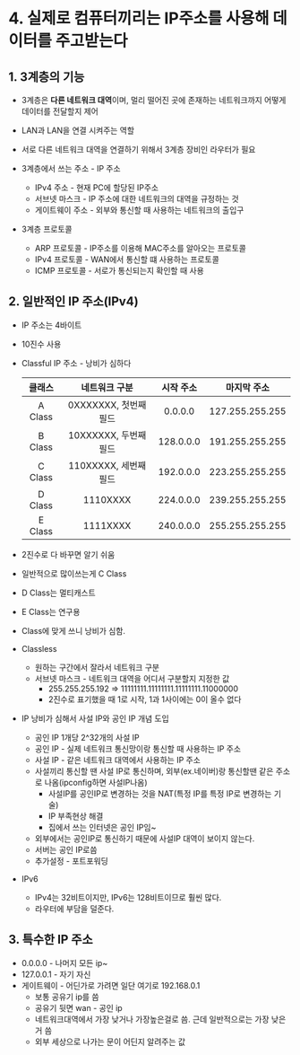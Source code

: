 # 4. 실제로 컴퓨터끼리는 IP주소를 사용해 데이터를 주고받는다

## 1. 3계층의 기능
* 3계층은 **다른 네트워크 대역**이며, 멀리 떨어진 곳에 존재하는 네트워크까지 어떻게 데이터를 전달할지 제어
* LAN과 LAN을 연결 시켜주는 역할
* 서로 다른 네트워크 대역을 연결하기 위해서 3계층 장비인 라우터가 필요
* 3계층에서 쓰는 주소 - IP 주소
  * IPv4 주소 - 현재 PC에 할당된 IP주소
  * 서브넷 마스크 - IP 주소에 대한 네트워크의 대역을 규정하는 것
  * 게이트웨이 주소 - 외부와 통신할 때 사용하는 네트워크의 출입구

* 3계층 프로토콜
  * ARP 프로토콜 - IP주소를 이용해 MAC주소를 알아오는 프로토콜
  * IPv4 프로토콜 - WAN에서 통신할 떄 사용하는 프로토콜
  * ICMP 프로토콜 - 서로가 통신되는지 확인할 때 사용

## 2. 일반적인 IP 주소(IPv4)
* IP 주소는 4바이트
* 10진수 사용
* Classful IP 주소 - 낭비가 심하다

  | 클래스 | 네트워크 구분 | 시작 주소 | 마지막 주소|
  |:------:|:--------:|:--------:|:---------:|
  |A Class| 0XXXXXXX, 첫번째 필드 | 0.0.0.0 | 127.255.255.255|
  |B Class| 10XXXXXX, 두번째 필드 | 128.0.0.0 | 191.255.255.255|
  |C Class| 110XXXXX, 세번째 필드 | 192.0.0.0 | 223.255.255.255|
  |D Class| 1110XXXX | 224.0.0.0 | 239.255.255.255|
  |E Class| 1111XXXX | 240.0.0.0 | 255.255.255.255|

* 2진수로 다 바꾸면 알기 쉬움
* 일반적으로 많이쓰는게 C Class
* D Class는 멀티캐스트
* E Class는 연구용
* Class에 맞게 쓰니 낭비가 심함.

* Classless
  * 원하는 구간에서 잘라서 네트워크 구분
  * 서브넷 마스크 - 네트워크 대역을 어디서 구분할지 지정한 값
    * 255.255.255.192 => 11111111.11111111.11111111.11000000
    * 2진수로 표기했을 때 1로 시작, 1과 1사이에는 0이 올수 없다

* IP 낭비가 심해서 사설 IP와 공인 IP 개념 도입
  * 공인 IP 1개당 2^32개의 사설 IP
  * 공인 IP - 실제 네트워크 통신망이랑 통신할 때 사용하는 IP 주소
  * 사설 IP - 같은 네트워크 대역에서 사용하는 IP 주소
  * 사설끼리 통신할 땐 사설 IP로 통신하며, 외부(ex.네이버)랑 통신할땐 같은 주소로 나옴(ipconfig하면 사설IP나옴)
    * 사설IP를 공인IP로 변경하는 것을 NAT(특정 IP를 특정 IP로 변경하는 기술)
    * IP 부족현상 해결
    * 집에서 쓰는 인터넷은 공인 IP임~
  * 외부에서는 공인IP로 통신하기 때문에 사설IP 대역이 보이지 않는다.
  * 서버는 공인 IP로씀
  * 추가설정 - 포트포워딩

* IPv6
  * IPv4는 32비트이지만, IPv6는 128비트이므로 훨씬 많다.
  * 라우터에 부담을 덜준다.

## 3. 특수한 IP 주소
* 0.0.0.0 - 나머지 모든 ip~
* 127.0.0.1 - 자기 자신
* 게이트웨이 - 어딘가로 가려면 일단 여기로 192.168.0.1
  * 보통 공유기 ip를 씀
  * 공유기 뒷면 wan - 공인 ip
  * 네트워크대역에서 가장 낮거나 가장높은걸로 씀. 근데 일반적으로는 가장 낮은거 씀
  * 외부 세상으로 나가는 문이 어딘지 알려주는 값
